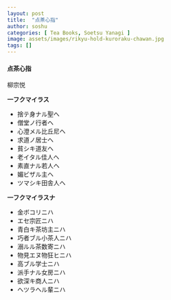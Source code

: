 ```yaml
---
layout: post
title:  "点茶心指"
author: soshu
categories: [ Tea Books, Soetsu Yanagi ]
image: assets/images/rikyu-hold-kuroraku-chawan.jpg
tags: []
---
```


#### 点茶心指

柳宗悦

**一フクマイラス**

+ 捨テ身ナル聖へ
+ 僧堂ノ行者ヘ
+ 心澄メル比丘尼ヘ
+ 求道ノ居士ヘ
+ 貧シキ道友ヘ
+ 老イタル佳人ヘ
+ 素直ナル若人ヘ
+ 媚ビザル主ヘ
+ ツマシキ田舎人ヘ

**一フクマイラスナ**

+ 金ボコリニハ
+ エセ宗匠ニハ
+ 青白キ茶坊主ニハ
+ 巧者ブル小茶人ニハ
+ 溺ルル茶数寄ニハ
+ 物見エヌ物狂ヒニハ
+ 高ブル学士ニハ
+ 派手ナル女房ニハ
+ 欲深キ商人ニハ
+ ヘツラヘル輩ニハ
